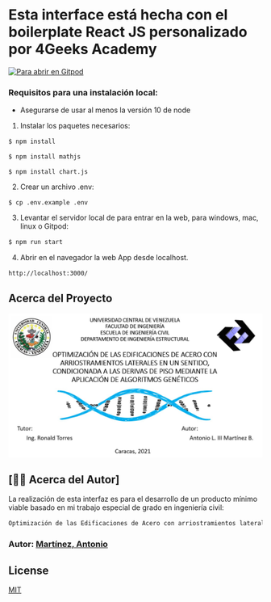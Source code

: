 



# Esta interface está hecha con el boilerplate React JS personalizado por 4Geeks Academy
[![Para abrir en Gitpod](https://gitpod.io/button/open-in-gitpod.svg)](https://gitpod.io#https://github.com/4GeeksAcademy/react-hello-webapp.git)


### Requisitos para una instalación local:
- Asegurarse de usar al menos la versión 10 de node

1. Instalar los paquetes necesarios:
```
$ npm install
```
```
$ npm install mathjs
```
```
$ npm install chart.js
```
2. Crear un archivo .env:
```
$ cp .env.example .env
```
3. Levantar el servidor local de para entrar en la web, para windows, mac, linux o Gitpod:

```bash
$ npm run start
```
4. Abrir en el navegador la web App desde localhost.
```bash
http://localhost:3000/
```

<!-- ABOUT THE PROJECT -->
## Acerca del Proyecto

![Image text](https://github.com/metantonio/tesis-ucv-ui/blob/main/docs/presentation.jpg)

## [🙎‍♂️ Acerca del Autor]

La realización de esta interfaz es para el desarrollo de un producto mínimo viable basado en mi trabajo especial de grado en ingeniería civil: 
```bash
Optimización de las Edificaciones de Acero con arriostramientos laterales en un sentido, condicionada a las deriva de piso mediante la aplicación de Algoritmos Genéticos
```
### Autor: [Martínez, Antonio](https://github.com/metantonio)

## License
[MIT](https://choosealicense.com/licenses/mit/)